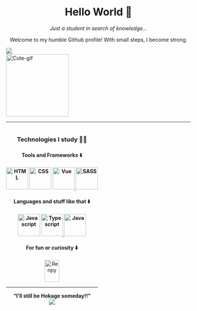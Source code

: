 <h1 align="center">Hello World 👋</h1>

<p align="center">
  <i>Just a student in search of knowledge...</i>
</p>

<p align="center">Welcome to my humble Github profile! With small steps, I become strong.</p>

<div style="display: inline-block">
  <a href="https://github.com/zsGuil">
    <img align="left" src="https://github-readme-stats.vercel.app/api?username=zsGuil&show_icons=true&theme=dark" /><br>
  </a>
  <img align="rigth" alt="Cute-gif" width="170" src="https://media.giphy.com/media/PTwLF3jNpNb4vn9UX3/giphy.gif?cid=790b7611a07d2947794b47f727c7abeb3f57104c514a6acd&rid=giphy.gif&ct=g">
</div>

<hr>

<div style="display: inline-block" align="center">
  <h3>Technologies I study 👨‍💻<h3>
    
  <h4>Tools and Frameworks ⬇️<h4>
    <img alt="HTML" width="60" height="60" src="https://cdn.jsdelivr.net/gh/devicons/devicon/icons/html5/html5-original.svg" />
    <img alt="CSS" width="60" height="60" src="https://cdn.jsdelivr.net/gh/devicons/devicon/icons/css3/css3-original.svg" />
    <a href="https://vuejs.org/">
      <img alt="Vue" width="60" height="60" src="https://cdn.jsdelivr.net/gh/devicons/devicon/icons/vuejs/vuejs-original.svg" />
    </a>
    <a href="https://sass-lang.com/">
      <img alt="SASS" width="60" heigth="60" src="https://cdn.jsdelivr.net/gh/devicons/devicon/icons/sass/sass-original.svg" />
    </a>
    
  <h4>Languages and stuff like that ⬇️<h4>
    <img alt="Javascript" width="60" height="60" src="https://cdn.jsdelivr.net/gh/devicons/devicon/icons/javascript/javascript-original.svg" />
    <a href="https://www.typescriptlang.org/">
      <img alt="Typescript" width="60" height="60" src="https://cdn.jsdelivr.net/gh/devicons/devicon/icons/typescript/typescript-original.svg" />
    </a>
    <a href="https://www.java.com/">
      <img alt="Java" width="60" height="60" src="https://cdn.jsdelivr.net/gh/devicons/devicon/icons/java/java-original.svg" />
    </a>
    
  <h4>For fun or curiosity ⬇️</h4>
    <a href="https://www.renpy.org/">
      <img alt="Renpy" width="40" height="60" src="https://camo.githubusercontent.com/dfd1362396831ba8c0d8b550ac39c4544a45778c36b2a16346749ab56610911c/68747470733a2f2f75706c6f61642e77696b696d656469612e6f72672f77696b6970656469612f636f6d6d6f6e732f372f37652f52656e25453225383025393950795f4c6f676f5f362d31332d365f3230307833303770782e706e67">
   </a>
      
  <hr>
  <div align="center">
    <strong>
      <q>I'll still be Hokage someday!!</q>
    </strong>
    <br>
    <img src="https://pa1.narvii.com/6238/027741729cafeb2ba8b1acdb1a602111983ba6f8_hq.gif">
  </div>
